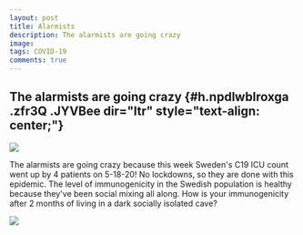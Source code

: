 ```yaml
---
layout: post
title: Alarmists
description: The alarmists are going crazy
image: 
tags: COVID-19
comments: true
---
```



The alarmists are going crazy {#h.npdlwblroxga .zfr3Q .JYVBee dir="ltr" style="text-align: center;"}
-----------------------------

[![](https://lh5.googleusercontent.com/S1FzdnZ6IDAPCZC0HSE9_go9EnU6tlQyFspTZNB9ff4jzIcf1LsFCM4JkF8AC5_3SBP7MoNkM_5fPFqn7WXsw7fTBu5ohXZO_elJvAqgzfzg19HbVTo=w1280)](https://www.google.com/url?q=https%3A%2F%2Fredcap.med.usc.edu%2Fsurveys%2F%3Fs%3DJ7KEL4YTKT&sa=D&sntz=1&usg=AFQjCNGgmJPVlIxKzdq9Pd16K5HC0kstRQ)

The alarmists are going crazy because this week Sweden's C19 ICU count
went up by 4 patients on 5-18-20! No lockdowns, so they are done with
this epidemic. The level of immunogenicity in the Swedish population is
healthy because they've been social mixing all along. How is your
immunogenicity after 2 months of living in a dark socially isolated
cave?

![](https://lh6.googleusercontent.com/mAICBFR8uuTu3ikwDcwdrHjqzxOOQMi_7v-86P1Lx2-df9ADpTr-Ua2XhR10_VMM9wWmLzPGDSLdL85fUL6u4978UubWV_e-TCMzUn0X2xmrqSSWEu8=w1280)
